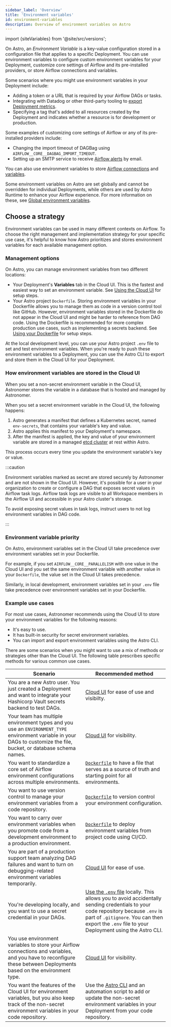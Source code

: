 ```yaml
---
sidebar_label: 'Overview'
title: 'Environment variables'
id: environment-variables
description: Overview of environment variables on Astro
---
```


import {siteVariables} from '@site/src/versions';

On Astro, an _Environment Variable_ is a key-value configuration stored in a configuration file that applies to a specific Deployment. You can use environment variables to configure custom environment variables for your Deployment, customize core settings of Airflow and its pre-installed providers, or store Airflow connections and variables.

Some scenarios where you might use environment variables in your Deployment include:

- Adding a token or a URL that is required by your Airflow DAGs or tasks.
- Integrating with Datadog or other third-party tooling to [export Deployment metrics](deployment-metrics.md#export-airflow-metrics-to-datadog).
- Specifying a tag that's added to all resources created by the Deployment and indicates whether a resource is for development or production.

Some examples of customizing core settings of Airflow or any of its pre-installed providers include:

- Changing the import timeout of DAGBag using `AIRFLOW__CORE__DAGBAG_IMPORT_TIMEOUT`.
- Setting up an SMTP service to receive [Airflow alerts](airflow-email-notifications.md) by email.

You can also use environment variables to store [Airflow connections](https://docs.astronomer.io/learn/connections#define-connections-with-environment-variables) and [variables](https://docs.astronomer.io/learn/airflow-variables#using-environment-variables).

Some environment variables on Astro are set globally and cannot be overridden for individual Deployments, while others are used by Astro Runtime to enhance your Airflow experience. For more information on these, see [Global environment variables](platform-variables.md).

## Choose a strategy

Environment variables can be used in many different contexts on Airflow. To choose the right management and implementation strategy for your specific use case, it's helpful to know how Astro prioritizes and stores environment variables for each available management option.

### Management options

On Astro, you can manage environment variables from two different locations:

- Your Deployment's **Variables** tab in the Cloud UI. This is the fastest and easiest way to set an environment variable. See [Using the Cloud UI](manage-env-vars.md#using-the-cloud-ui) for setup steps.
- Your Astro project `Dockerfile`. Storing environment variables in your Dockerfile allows you to manage them as code in a version control tool like GitHub. However, environment variables stored in the Dockerfile do not appear in the Cloud UI and might be harder to reference from DAG code.  Using the Dockerfile is recommended for more complex production use cases, such as implementing a secrets backend. See [Using your Dockerfile](manage-env-vars.md#using-your-dockerfile) for setup steps.

At the local development level, you can use your Astro project `.env` file to set and test environment variables. When you're ready to push these environment variables to a Deployment, you can use the Astro CLI to export and store them in the Cloud UI for your Deployment.


### How environment variables are stored in the Cloud UI

When you set a non-secret environment variable in the Cloud UI, Astronomer stores the variable in a database that is hosted and managed by Astronomer.

When you set a secret environment variable in the Cloud UI, the following happens:

1. Astro generates a manifest that defines a Kubernetes secret, named `env-secrets`, that contains your variable's key and value.
2. Astro applies this manifest to your Deployment's namespace.
3. After the manifest is applied, the key and value of your environment variable are stored in a managed [etcd cluster](https://etcd.io/) at rest within Astro.

This process occurs every time you update the environment variable's key or value.

:::caution

Environment variables marked as secret are stored securely by Astronomer and are not shown in the Cloud UI. However, it's possible for a user in your organization to create or configure a DAG that exposes secret values in Airflow task logs. Airflow task logs are visible to all Workspace members in the Airflow UI and accessible in your Astro cluster's storage.

To avoid exposing secret values in task logs, instruct users to not log environment variables in DAG code.

:::

### Environment variable priority

On Astro, environment variables set in the Cloud UI take precedence over environment variables set in your Dockerfile.

For example, if you set `AIRFLOW__CORE__PARALLELISM` with one value in the Cloud UI and you set the same environment variable with another value in your `Dockerfile`, the value set in the Cloud UI takes precedence.

Similarly, in local development, environment variables set in your `.env` file take precedence over environment variables set in your Dockerfile.

### Example use cases

For most use cases, Astronomer recommends using the Cloud UI to store your environment variables for the following reasons:

- It's easy to use.
- It has built-in security for secret environment variables.
- You can import and export environment variables using the Astro CLI.

There are some scenarios when you might want to use a mix of methods or strategies other than the Cloud UI. The following table prescribes specific methods for various common use cases.

| Scenario                                                                                                                                                                                                                                                                     | Recommended method                                                                                                                                                                                                                                                |
| ---------------------------------------------------------------------------------------------------------------------------------------------------------------------------------------------------------------------------------------------------------------------------- | ----------------------------------------------------------------------------------------------------------------------------------------------------------------------------------------------------------------------------------------------------------------- |
| You are a new Astro user. You just created a Deployment and want to integrate your Hashicorp Vault secrets backend to test DAGs.                                                                                                                                             | [Cloud UI](manage-env-vars.md#using-the-cloud-ui) for ease of use and visibilty.                                                                                                                                                                                   |
| Your team has multiple environment types and you use an `ENVIRONMENT_TYPE` environment variable in your DAGs to customize the file, bucket, or database schema names.                                                                                                     | [Cloud UI](manage-env-vars.md#using-the-cloud-ui) for visibility.                                                                                                                                                                                                  |
| You want to standardize a core set of Airflow environment configurations across multiple environments.                                                                                                                                                | [`Dockerfile`](manage-env-vars.md#using-your-dockerfile) to have a file that serves as a source of truth and starting point for all environments.                                                                                                                                                                |
| You want to use version control to manage your environment variables from a code repository. | [`Dockerfile`](manage-env-vars.md#using-your-dockerfile) to version control your environment configuration.                                                                                                                                                        |
| You want to carry over environment variables when you promote code from a development environment to a production environment. | [`Dockerfile`](manage-env-vars.md#using-your-dockerfile) to deploy environment variables from project code using CI/CD.                                                                                                                                                        |
| You are part of a production support team analyzing DAG failures and want to turn on debugging-related environment variables temporarily.                                                                                                                                                             | [Cloud UI](manage-env-vars.md#using-the-cloud-ui) for ease of use.                                                                                                                                                                                                 |
| You're developing locally, and you want to use a secret credential in your DAGs.                                                                                                                                                                               | [Use the `.env` file](manage-env-vars.md#using-astro-cli) locally. This allows you to avoid accidentally sending credentials to your code repository because `.env` is part of `.gitignore`. You can then export the `.env` file to your Deployment using the Astro CLI. |
| You use environment variables to store your Airflow connections and variables, and you have to reconfigure these between Deployments based on the environment type.                                                                                                     | [Cloud UI](manage-env-vars.md#using-the-cloud-ui) for visibility.                                                                                                                                                                                                  |
| You want the features of the Cloud UI for environment variables, but you also keep track of the non-secret environment variables in your code repository.                                                                                                                    | Use the [Astro CLI](manage-env-vars.md#in-your-astro-deployment) and an automation script to add or update the non-secret environment variables in your Deployment from your code repository.                                                                     |

